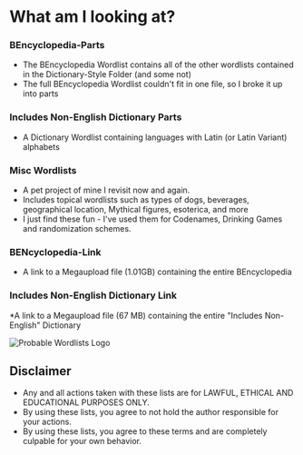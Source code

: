 
# What am I looking at?

### BEncyclopedia-Parts
  * The BEncyclopedia Wordlist contains all of the other wordlists contained in the Dictionary-Style Folder (and some not)
  * The full BEncyclopedia Wordlist couldn't fit in one file, so I broke it up into parts
  
### Includes Non-English Dictionary Parts
  * A Dictionary Wordlist containing languages with Latin (or Latin Variant) alphabets
 
### Misc Wordlists
  * A pet project of mine I revisit now and again.
  * Includes topical wordlists such as types of dogs, beverages, geographical location, Mythical figures, esoterica, and more
  * I just find these fun - I've used them for Codenames, Drinking Games and randomization schemes.

### BENcyclopedia-Link
  * A link to a Megaupload file (1.01GB) containing the entire BEncyclopedia
  
### Includes Non-English Dictionary Link
  *A link to a Megaupload file (67 MB) containing the entire "Includes Non-English" Dictionary
  
 

![Probable Wordlists Logo](https://raw.githubusercontent.com/berzerk0/Probable-Wordlists/master/Probable_Wordlist_Logo.png)

## Disclaimer
 + Any and all actions taken with these lists are for LAWFUL, ETHICAL AND EDUCATIONAL PURPOSES ONLY.
 + By using these lists, you agree to not hold the author responsible for your actions.
 + By using these lists, you agree to these terms and are completely culpable for your own behavior.
